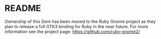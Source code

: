 # README

Ownership of this Gem has been moved to the Ruby Gnome project as they plan to
release a full GTK3 binding for Ruby in the near future. For more information
see the project page: https://github.com/ruby-gnome2/
